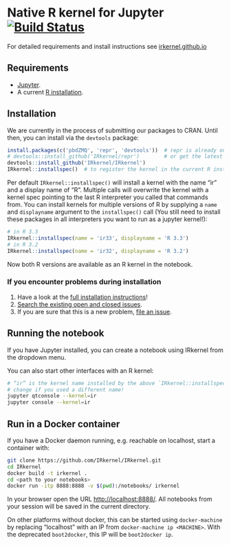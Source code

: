 # Native R kernel for Jupyter [![Build Status]][Travis]

[Build Status]: https://travis-ci.org/IRkernel/IRkernel.svg?branch=master
[Travis]: https://travis-ci.org/IRkernel/IRkernel

For detailed requirements and install instructions see [irkernel.github.io](http://irkernel.github.io/)

## Requirements

* [Jupyter](http://jupyter.org).
* A current [R installation](http://www.r-project.org).

## Installation

We are currently in the process of submitting our packages to CRAN. Until then, you can install via the `devtools` package:

```R
install.packages(c('pbdZMQ', 'repr', 'devtools'))  # repr is already on CRAN
# devtools::install_github('IRkernel/repr')        # or get the latest repr from master
devtools::install_github('IRkernel/IRkernel')
IRkernel::installspec()  # to register the kernel in the current R installation
```

Per default `IRkernel::installspec()` will install a kernel with the name “ir” and a
display name of “R”. Multiple calls will overwrite the kernel with a kernel spec pointing to the last
R interpreter you called that commands from. You can install kernels for multiple versions of R
by supplying a `name` and `displayname` argument to the `installspec()` call (You still need to
install these packages in all interpreters you want to run as a jupyter kernel!):

```r
# in R 3.3
IRkernel::installspec(name = 'ir33', displayname = 'R 3.3')
# in R 3.2
IRkernel::installspec(name = 'ir32', displayname = 'R 3.2')
```

Now both R versions are available as an R kernel in the notebook.

### If you encounter problems during installation

1. Have a look at the [full installation instructions](http://irkernel.github.io/installation/)!
2. [Search the existing open and closed issues](https://github.com/IRkernel/IRkernel/issues?utf8=%E2%9C%93&q=is%3Aissue).
3. If you are sure that this is a new problem, [file an issue](https://github.com/IRkernel/IRkernel/issues/new).

## Running the notebook

If you have Jupyter installed, you can create a notebook using IRkernel from the dropdown menu.

You can also start other interfaces with an R kernel:

```bash
# “ir” is the kernel name installed by the above `IRkernel::installspec()`
# change if you used a different name!
jupyter qtconsole --kernel=ir
jupyter console --kernel=ir
```

## Run in a Docker container

If you have a Docker daemon running, e.g. reachable on localhost, start a container with:

```bash
git clone https://github.com/IRkernel/IRkernel.git
cd IRkernel
docker build -t irkernel .
cd <path to your notebooks>
docker run -itp 8888:8888 -v $(pwd):/notebooks/ irkernel
```

In your browser open the URL <http://localhost:8888/>. All notebooks from your session will be saved in the current directory.

On other platforms without docker, this can be started using `docker-machine` by replacing “localhost” with an IP from `docker-machine ip <MACHINE>`. With the deprecated `boot2docker`, this IP will be `boot2docker ip`.
